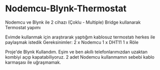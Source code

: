 # Nodemcu-Blynk-Thermostat
Nodemcu ve Blynk ile 2 cihazı (Çoklu - Multiple) Bridge kullanarak Termostat yapımı

Evimde kullanmak için araştırarak yaptığım kablosuz termostatı herkes ile paylaşmak istedik
Gereksinimler:
2 x Nodemcu
1 x DHT11
1 x Röle

Proje'de Blynk Kullandım. Eşim ve ben akıllı telefonlarımızdan uzaktan kombiyi açıp kapatabiliyoruz.
2 adet Nodemcu kullanmamın sebebi kablo karmaşası ile uğraşmamak.
